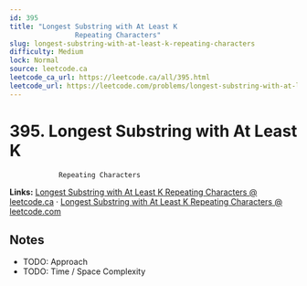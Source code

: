 ```yaml
--- 
id: 395
title: "Longest Substring with At Least K
                Repeating Characters"
slug: longest-substring-with-at-least-k-repeating-characters
difficulty: Medium
lock: Normal
source: leetcode.ca
leetcode_ca_url: https://leetcode.ca/all/395.html
leetcode_url: https://leetcode.com/problems/longest-substring-with-at-least-k-repeating-characters/
---
```


# 395. Longest Substring with At Least K
                Repeating Characters

**Links:** [Longest Substring with At Least K
                Repeating Characters @ leetcode.ca](https://leetcode.ca/all/395.html) · [Longest Substring with At Least K
                Repeating Characters @ leetcode.com](https://leetcode.com/problems/longest-substring-with-at-least-k-repeating-characters/)

## Notes
- TODO: Approach
- TODO: Time / Space Complexity
